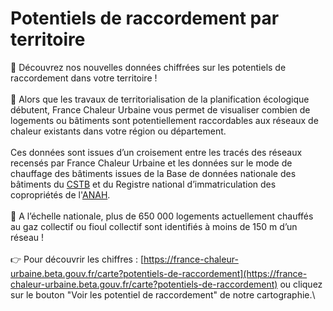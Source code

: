 # Potentiels de raccordement par territoire

📢 Découvrez nos nouvelles données chiffrées sur les potentiels de raccordement dans votre territoire !\
\
🔎 Alors que les travaux de territorialisation de la planification écologique débutent, France Chaleur Urbaine vous permet de visualiser combien de logements ou bâtiments sont potentiellement raccordables aux réseaux de chaleur existants dans votre région ou département.\
\
Ces données sont issues d’un croisement entre les tracés des réseaux recensés par France Chaleur Urbaine et les données sur le mode de chauffage des bâtiments issues de la Base de données nationale des bâtiments du [CSTB](http://www.cstb.fr/fr/) et du Registre national d’immatriculation des copropriétés de l'[ANAH](https://www.anah.gouv.fr/).\
\
🏢 A l’échelle nationale, plus de 650 000 logements actuellement chauffés au gaz collectif ou fioul collectif sont identifiés à moins de 150 m d’un réseau !\
\
👉 Pour découvrir les chiffres : [https://france-chaleur-urbaine.beta.gouv.fr/carte?potentiels-de-raccordement](https://france-chaleur-urbaine.beta.gouv.fr/carte?potentiels-de-raccordement) ou cliquez sur le bouton "Voir les potentiel de raccordement" de notre cartographie.\
